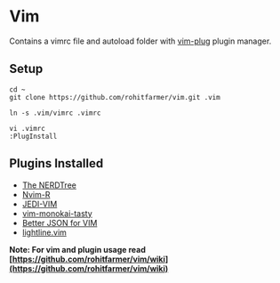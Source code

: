 # Vim
Contains a vimrc file and autoload folder with [vim-plug](https://github.com/junegunn/vim-plug) plugin manager.

## Setup

```
cd ~
git clone https://github.com/rohitfarmer/vim.git .vim

ln -s .vim/vimrc .vimrc

vi .vimrc
:PlugInstall
```

## Plugins Installed

* [The NERDTree](https://github.com/scrooloose/nerdtree)
* [Nvim-R](https://github.com/jalvesaq/Nvim-R)
* [JEDI-VIM](https://github.com/davidhalter/jedi-vim)
* [vim-monokai-tasty](https://github.com/patstockwell/vim-monokai-tasty)
* [Better JSON for VIM](https://github.com/elzr/vim-json)
* [lightline.vim](https://github.com/itchyny/lightline.vim)

**Note: For vim and plugin usage read [https://github.com/rohitfarmer/vim/wiki](https://github.com/rohitfarmer/vim/wiki)**
